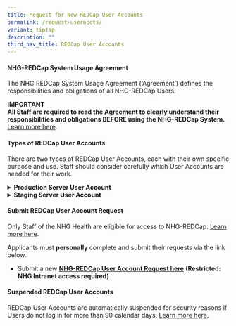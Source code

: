 ```yaml
---
title: Request for New REDCap User Accounts
permalink: /request-useraccts/
variant: tiptap
description: ""
third_nav_title: REDCap User Accounts
---
```

<h4><strong>NHG-REDCap System Usage Agreement</strong></h4>
<p>The NHG REDCap System Usage Agreement (‘Agreement’) defines the responsibilities
and obligations of all NHG-REDCap Users.</p>
<p><strong>IMPORTANT</strong>
<br><strong>All Staff are required to read the Agreement to clearly understand their responsibilities and obligations BEFORE using the NHG-REDCap System. </strong>
<a href="/redcap-use/" rel="noopener noreferrer nofollow" target="_blank">Learn more here</a>.</p>
<p></p>
<h4><strong>Types of REDCap User Accounts</strong></h4>
<p>There are two types of REDCap User Accounts, each with their own specific
purpose and use. Staff should consider carefully which User Accounts are
needed for their work.</p>
<div data-type="detailGroup" class="isomer-accordion isomer-accordion-white">
<details class="isomer-details">
<summary><strong>Production Server User Account</strong>
</summary>
<div data-type="detailsContent" class="isomer-details-content">
<div class="isomer-image-wrapper">
<img style="width: 90%;" height="auto" width="100%" alt="" src="/images/RC Logo 2025/RC_Production_Logo_2025.png">
</div>
<p>The REDCap Production Server is the regulated environment where the REDCap
Projects of approved research activities are hosted, and where research
data collection activities are conducted.</p>
<p></p>
<p>Users will need to have a Production Server User Account if they are involved
in the Study's data collection activities conducted in a REDCap Project.</p>
<p></p>
</div>
</details>
<details class="isomer-details">
<summary><strong>Staging Server User Account</strong>
</summary>
<div data-type="detailsContent" class="isomer-details-content">
<div class="isomer-image-wrapper">
<img style="width: 90%;" height="auto" width="100%" alt="" src="/images/RC Logo 2025/RC_Staging_Logo_2025.png">
</div>
<p>The REDCap Staging Server is the sandbox environment intended for <strong>ONLY TESTING and LEARNING</strong> purposes.</p>
<p></p>
<p>While Users may freely create Projects on the Staging Server for testing
and learning purposes, they are <strong>PROHIBITED</strong> from collecting,
importing or entering any actual/real/live data on the Staging Server,&nbsp;including
for testing purposes.</p>
<p></p>
<p>All detected non-compliant activities will be reported to the relevant
NHG oversight committees.</p>
<p></p>
<p>Staging Server User Accounts are optional.</p>
<p></p>
</div>
</details>
</div>
<p></p>
<h4><strong>Submit REDCap User Account Request</strong></h4>
<p>Only Staff of the NHG Health are eligible for access to NHG-REDCap.
<a href="/rcuser-access/" rel="noopener noreferrer nofollow" target="_blank">Learn more here</a>.</p>
<p>Applicants must <strong>personally</strong> complete and submit their requests
via the link below.</p>
<ul data-tight="true" class="tight">
<li>
<p>Submit a new <strong><a href="https://redcap.nhg.com.sg/surveys/?s=FY8NDCDKWE" rel="noopener noreferrer nofollow" target="_blank">NHG-REDCap User Account Request here</a></strong>  <strong>(Restricted: NHG Intranet access required)</strong>
</p>
</li>
</ul>
<p></p>
<h4><strong>Suspended REDCap User Accounts</strong></h4>
<p>REDCap User Accounts are automatically suspended for security reasons
if Users do not log in for more than&nbsp;90 calendar days. <a href="/reactivation-useracct/" rel="noopener noreferrer nofollow" target="_blank">Learn more here</a>.</p>
<p></p>